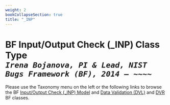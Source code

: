 ```yaml
---
weight: 2
bookCollapseSection: true
title: "_INP"
---
```

# BF Input/Output Check (_INP) Class Type <br/> _`Irena Bojanova, PI & Lead, NIST Bugs Framework (BF), 2014 – ~~~~`_

Please use the Taxonomy menu on the left or the following links to browse the BF [Input/Output Check (_INP) Model](/BF/info/bf-classes/_inp/model/) and [Data Validation (DVL)](/BF/info/bf-classes/_inp/dvl) and [DVR](/BF/info/bf-classes/_inp/dvr) BF classes.


